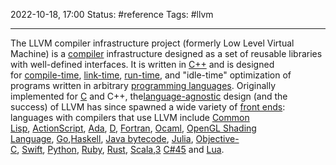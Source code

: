 2022-10-18, 17:00
Status: #reference
Tags: #llvm

---
The LLVM compiler infrastructure project (formerly Low Level Virtual Machine) is a [compiler](http://en.wikipedia.org/wiki/Compiler "Compiler") infrastructure designed as a set of reusable libraries with well-defined interfaces. It is written in [C++](http://en.wikipedia.org/wiki/C%2B%2B "C++") and is designed for [compile-time](http://en.wikipedia.org/wiki/Compile-time "Compile-time"), [link-time](http://en.wikipedia.org/wiki/Link-time "Link-time"), [run-time](http://en.wikipedia.org/wiki/Run_time_(program_lifecycle_phase) "Run time (program lifecycle phase)"), and "idle-time" optimization of programs written in arbitrary [programming languages](http://en.wikipedia.org/wiki/Programming_language "Programming language"). Originally implemented for [C](http://en.wikipedia.org/wiki/C_(programming_language) "C (programming language)") and C++, the[language-agnostic](http://en.wikipedia.org/wiki/Language-independent_specification "Language-independent specification") design (and the success) of LLVM has since spawned a wide variety of [front ends](http://en.wikipedia.org/wiki/Semantic_analysis_(compilers) "Semantic analysis (compilers)"): languages with compilers that use LLVM include [Common Lisp](http://en.wikipedia.org/wiki/Common_Lisp "Common Lisp"), [ActionScript](http://en.wikipedia.org/wiki/ActionScript "ActionScript"), [Ada](http://en.wikipedia.org/wiki/Ada_(programming_language) "Ada (programming language)"), [D](http://en.wikipedia.org/wiki/D_(programming_language) "D (programming language)"), [Fortran](http://en.wikipedia.org/wiki/Fortran "Fortran"), [Ocaml](http://en.wikipedia.org/wiki/Ocaml "Ocaml"), [OpenGL Shading Language](http://en.wikipedia.org/wiki/OpenGL_Shading_Language "OpenGL Shading Language"), [Go](http://en.wikipedia.org/wiki/Go_(programming_language) "Go (programming language)"),[Haskell](http://en.wikipedia.org/wiki/Haskell_(programming_language) "Haskell (programming language)"), [Java bytecode](http://en.wikipedia.org/wiki/Java_bytecode "Java bytecode"), [Julia](http://en.wikipedia.org/wiki/Julia_(programming_language) "Julia (programming language)"), [Objective-C](http://en.wikipedia.org/wiki/Objective-C "Objective-C"), [Swift](http://en.wikipedia.org/wiki/Swift_(Apple_programming_language) "Swift (Apple programming language)"), [Python](http://en.wikipedia.org/wiki/Python_(programming_language) "Python (programming language)"), [Ruby](http://en.wikipedia.org/wiki/Ruby_(programming_language) "Ruby (programming language)"), [Rust](http://en.wikipedia.org/wiki/Rust_(programming_language) "Rust (programming language)"), [Scala](http://en.wikipedia.org/wiki/Scala_(programming_language) "Scala (programming language)"),[3](http://en.wikipedia.org/wiki/LLVM#cite_note-3) [C#](http://en.wikipedia.org/wiki/C_Sharp_(programming_language) "C Sharp (programming language)")[4](http://en.wikipedia.org/wiki/LLVM#cite_note-4)[5](http://en.wikipedia.org/wiki/LLVM#cite_note-5) and [Lua](http://en.wikipedia.org/wiki/Lua_(programming_language) "Lua (programming language)").
